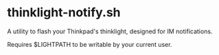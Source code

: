 # thinklight-notify.sh

A utility to flash your Thinkpad's thinklight, designed for IM notifications.

Requires $LIGHTPATH to be writable by your current user.

